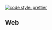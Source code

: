 [![code style: prettier](https://img.shields.io/badge/code_style-prettier-ff69b4.svg?style=flat-square)](https://github.com/prettier/prettier)

## Web
